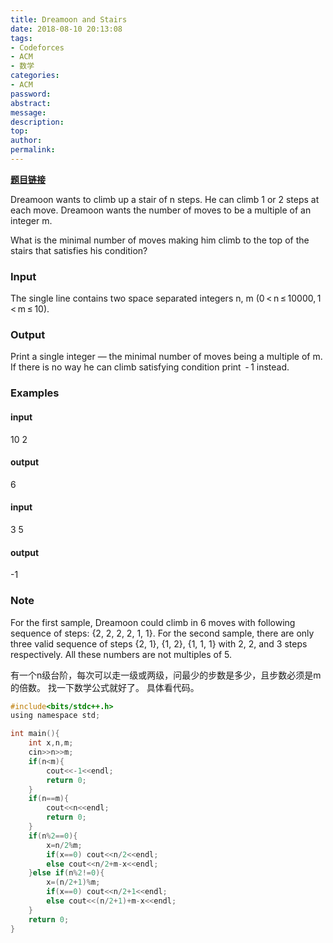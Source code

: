 ```yaml
---
title: Dreamoon and Stairs
date: 2018-08-10 20:13:08
tags:
- Codeforces
- ACM
- 数学
categories:
- ACM
password:
abstract:
message:
description:
top:
author:
permalink:
---
```


**[题目链接](https://codeforces.com/contest/476/problem/a)**

Dreamoon wants to climb up a stair of n steps. He can climb 1 or 2 steps at each move. Dreamoon wants the number of moves to be a multiple of an integer m.

What is the minimal number of moves making him climb to the top of the stairs that satisfies his condition?

### Input
The single line contains two space separated integers n, m (0 < n ≤ 10000, 1 < m ≤ 10).

### Output
Print a single integer — the minimal number of moves being a multiple of m. If there is no way he can climb satisfying condition print  - 1 instead.

### Examples
#### input
10 2
#### output
6
#### input
3 5
#### output
-1
### Note
For the first sample, Dreamoon could climb in 6 moves with following sequence of steps: {2, 2, 2, 2, 1, 1}.
For the second sample, there are only three valid sequence of steps {2, 1}, {1, 2}, {1, 1, 1} with 2, 2, and 3 steps respectively. All these numbers are not multiples of 5.

有一个n级台阶，每次可以走一级或两级，问最少的步数是多少，且步数必须是m的倍数。
找一下数学公式就好了。
具体看代码。
```c
#include<bits/stdc++.h>
using namespace std;

int main(){
    int x,n,m;
    cin>>n>>m;
    if(n<m){
        cout<<-1<<endl;
        return 0;
    }
    if(n==m){
        cout<<n<<endl;
        return 0;
    }
    if(n%2==0){
        x=n/2%m;
        if(x==0) cout<<n/2<<endl;
        else cout<<n/2+m-x<<endl;
    }else if(n%2!=0){
        x=(n/2+1)%m;
        if(x==0) cout<<n/2+1<<endl;
        else cout<<(n/2+1)+m-x<<endl;
    }
	return 0;
}

```
